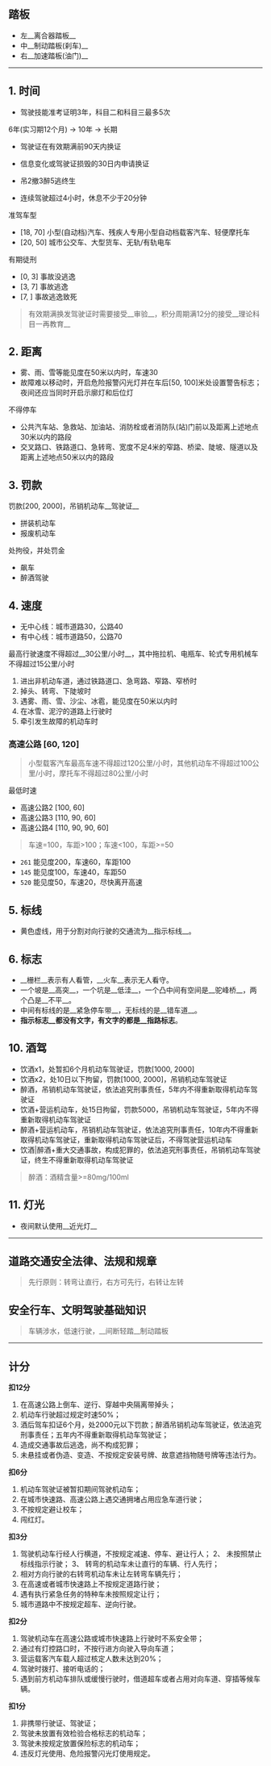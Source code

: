 ## 踏板

- 左__离合器踏板__
- 中__制动踏板(刹车)__
- 右__加速踏板(油门)__

---

## 1. 时间

- 驾驶技能准考证明3年，科目二和科目三最多5次

6年(实习期12个月) -> 10年 -> 长期

- 驾驶证在有效期满前90天内换证
- 信息变化或驾驶证损毁的30日内申请换证

- 吊2撤3醉5逃终生
- 连续驾驶超过4小时，休息不少于20分钟

准驾车型
- [18, 70] 小型(自动档)汽车、残疾人专用小型自动档载客汽车、轻便摩托车
- [20, 50] 城市公交车、大型货车、无轨/有轨电车

有期徒刑
- [0, 3] 事故没逃逸
- [3, 7] 事故逃逸
- [7, ] 事故逃逸致死

> 有效期满换发驾驶证时需要接受__审验__，积分周期满12分的接受__理论科目一再教育__

## 2. 距离

- 雾、雨、雪等能见度在50米以内时，车速30
- 故障难以移动时，开启危险报警闪光灯并在车后[50, 100]米处设置警告标志；夜间还应当同时开启示廓灯和后位灯

不得停车

- 公共汽车站、急救站、加油站、消防栓或者消防队(站)门前以及距离上述地点30米以内的路段
- 交叉路口、铁路道口、急转弯、宽度不足4米的窄路、桥梁、陡坡、隧道以及距离上述地点50米以内的路段

## 3. 罚款

罚款[200, 2000]，吊销机动车__驾驶证__

- 拼装机动车
- 报废机动车

处拘役，并处罚金

- 飙车
- 醉酒驾驶

## 4. 速度

- 无中心线：城市道路30，公路40
- 有中心线：城市道路50，公路70

最高行驶速度不得超过__30公里/小时__，其中拖拉机、电瓶车、轮式专用机械车不得超过15公里/小时
1. 进出非机动车道，通过铁路道口、急弯路、窄路、窄桥时
2. 掉头、转弯、下陡坡时
3. 遇雾、雨、雪、沙尘、冰雹，能见度在50米以内时
4. 在冰雪、泥泞的道路上行驶时
5. 牵引发生故障的机动车时

### 高速公路 [60, 120]

> 小型载客汽车最高车速不得超过120公里/小时，其他机动车不得超过100公里/小时，摩托车不得超过80公里/小时

最低时速
- 高速公路2 [100, 60]
- 高速公路3 [110, 90, 60]
- 高速公路4 [110, 90, 90, 60]

> 车速=100，车距>100；车速<100，车距>=50

- `261` 能见度200，车速60，车距100
- `145` 能见度100，车速40，车距50
- `520` 能见度50，车速20，尽快离开高速

## 5. 标线

- 黄色虚线，用于分割对向行驶的交通流为__指示标线__。

## 6. 标志

- __栅栏__表示有人看管，__火车__表示无人看守。
- 一个坡是__高突__，一个坑是__低洼__，一个凸中间有空间是__驼峰桥__，两个凸是__不平__。
- 中间有标线的是__紧急停车带__，无标线的是__错车道__。
- __指示标志__都没有文字，有文字的都是__指路标志__。

## 10. 酒驾

- 饮酒x1，处暂扣6个月机动车驾驶证，罚款[1000, 2000]
- 饮酒x2，处10日以下拘留，罚款[1000, 2000]，吊销机动车驾驶证
- 醉酒，吊销机动车驾驶证，依法追究刑事责任，5年内不得重新取得机动车驾驶证
- 饮酒+营运机动车，处15日拘留，罚款5000，吊销机动车驾驶证，5年内不得重新取得机动车驾驶证
- 醉酒+营运机动车，吊销机动车驾驶证，依法追究刑事责任，10年内不得重新取得机动车驾驶证，重新取得机动车驾驶证后，不得驾驶营运机动车
- 饮酒|醉酒+重大交通事故，构成犯罪的，依法追究刑事责任，吊销机动车驾驶证，终生不得重新取得机动车驾驶证

> 醉酒：酒精含量>=80mg/100ml

## 11. 灯光

- 夜间默认使用__近光灯__

---

## 道路交通安全法律、法规和规章

> 先行原则：转弯让直行，右方可先行，右转让左转

## 安全行车、文明驾驶基础知识

> 车辆涉水，低速行驶，__间断轻踏__制动踏板

---

## 计分

__扣12分__

1. 在高速公路上倒车、逆行、穿越中央隔离带掉头；
2. 机动车行驶超过规定时速50%；
3. 酒后驾车扣证6个月，处2000元以下罚款；醉酒吊销机动车驾驶证，依法追究刑事责任；五年内不得重新取得机动车驾驶证；
4. 造成交通事故后逃逸，尚不构成犯罪；
5. 未悬挂或者伪造、变造、不按规定安装号牌、故意遮挡物随号牌等违法行为。

__扣6分__

1. 机动车驾驶证被暂扣期间驾驶机动车；
2. 在城市快速路、高速公路上遇交通拥堵占用应急车道行驶；
3. 不按规定避让校车；
4. 闯红灯。

__扣3分__

1. 驾驶机动车行经人行横道，不按规定减速、停车、避让行人；
2、 未按照禁止标线指示行驶；
3、 转弯的机动车未让直行的车辆、行人先行；
4. 相对方向行驶的右转弯机动车未让左转弯车辆先行；
5. 在高速或者城市快速路上不按规定道路行驶；
6. 遇有执行紧急任务的特种车未按照规定让行；
7. 城市道路中不按规定超车、逆向行驶。

__扣2分__

1. 驾驶机动车在高速公路或城市快速路上行驶时不系安全带；
2. 通过有灯控路口时，不按行进方向驶入导向车道；
3. 营运载客汽车载人超过核定人数未达到20%；
4. 驾驶时拨打、接听电话的；
5. 遇到前方机动车排队或缓慢行驶时，借道超车或者占用对向车道、穿插等候车辆。

__扣1分__

1. 非携带行驶证、驾驶证；
2. 驾驶未放置有效检验合格标志的机动车；
3. 驾驶未按规定放置保险标志的机动车；
4. 违反灯光使用、危险报警闪光灯使用规定。
